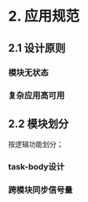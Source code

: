 # 2. 应用规范

## 2.1 设计原则

### 模块无状态

### 复杂应用高可用

## 2.2 模块划分

按逻辑功能划分；

### task-body设计

### 跨模块同步信号量


